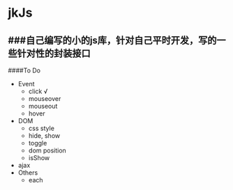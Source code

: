 jkJs
====
###自己编写的小的js库，针对自己平时开发，写的一些针对性的封装接口  
------------------------------------------
####To Do  
- Event  
  - click    √  
  - mouseover 
  - mouseout  
  - hover  
- DOM  
  - css style  
  - hide, show  
  - toggle
  - dom position
  - isShow  
- ajax  
- Others  
  - each  
